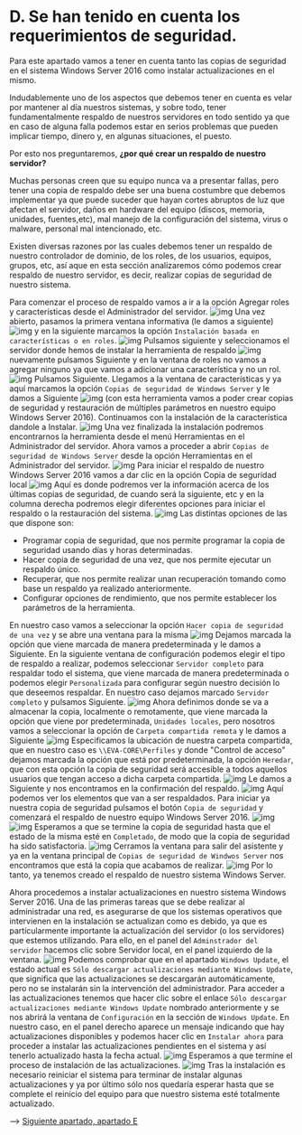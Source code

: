 # D. Se han tenido en cuenta los requerimientos de seguridad.
Para este apartado vamos a tener en cuenta tanto las copias de seguridad en el sistema Windows Server 2016 como instalar actualizaciones en el mismo.

Indudablemente uno de los aspectos que debemos tener en cuenta es velar por mantener al día nuestros sistemas, y sobre todo, tener fundamentalmente respaldo de nuestros servidores en todo sentido ya que en caso de alguna falla podemos estar en serios problemas que pueden implicar tiempo, dinero y, en algunas situaciones, el puesto.

Por esto nos preguntaremos, **¿por qué crear un respaldo de nuestro servidor?**

Muchas personas creen que su equipo nunca va a presentar fallas, pero tener una copia de respaldo debe ser una buena costumbre que debemos implementar ya que puede suceder que hayan cortes abruptos de luz que afectan el servidor, daños en hardware del equipo (discos, memoria, unidades, fuentes,etc), mal manejo de la configuración del sistema, virus o malware, personal mal intencionado, etc.

Existen diversas razones por las cuales debemos tener un respaldo de nuestro controlador de dominio, de los roles, de los usuarios, equipos, grupos, etc, así aque en esta sección analizaremos cómo podemos crear respaldo de nuestro servidor, es decir, realizar copias de seguridad de nuestro sistema.

Para comenzar el proceso de respaldo vamos a ir a la opción Agregar roles y características desde el Administrador del servidor.
![img](https://github.com/roareva/ISO-Administracion_de_dominios/blob/master/admin_access_dom/img/d/0.jpg)
Una vez abierto, pasamos la primera ventana informativa (le damos a siguiente)
![img](https://github.com/roareva/ISO-Administracion_de_dominios/blob/master/admin_access_dom/img/d/1.jpg)
y en la siguiente marcamos la opción `Instalación basada en características o en roles`.
![img](https://github.com/roareva/ISO-Administracion_de_dominios/blob/master/admin_access_dom/img/d/2.jpg)
Pulsamos siguiente y seleccionamos el servidor donde hemos de instalar la herramienta de respaldo
![img](https://github.com/roareva/ISO-Administracion_de_dominios/blob/master/admin_access_dom/img/d/3.jpg)
nuevamente pulsamos Siguiente y en la ventana de roles no vamos a agregar ninguno ya que vamos a adicionar una característica y no un rol.
![img](https://github.com/roareva/ISO-Administracion_de_dominios/blob/master/admin_access_dom/img/d/4.jpg)
Pulsamos Siguiente. Llegamos a la ventana de características y ya aquí marcamos la opción `Copias de seguridad de Windows Server` y le damos a Siguiente
![img](https://github.com/roareva/ISO-Administracion_de_dominios/blob/master/admin_access_dom/img/d/5.jpg)
(con esta herramienta vamos a poder crear copias de seguridad y restauración de múltiples parámetros en nuestro equipo Windows Server 2016). Continuamos con la instalación de la característica dandole a Instalar.
![img](https://github.com/roareva/ISO-Administracion_de_dominios/blob/master/admin_access_dom/img/d/6.jpg)
Una vez finalizada la instalación podremos encontrarnos la herramienta desde el menú Herramientas en el Administrador del servidor.
Ahora vamos a proceder a abrir `Copias de seguridad de Windows Server` desde la opción Herramientas en el Administrador del servidor.
![img](https://github.com/roareva/ISO-Administracion_de_dominios/blob/master/admin_access_dom/img/d/7.jpg)
Para iniciar el respaldo de nuestro Windows Server 2016 vamos a dar clic en la opción Copia de seguridad local
![img](https://github.com/roareva/ISO-Administracion_de_dominios/blob/master/admin_access_dom/img/d/8.jpg)
Aquí es donde podremos ver la información acerca de los últimas copias de seguridad, de cuando será la siguiente, etc y en la columna derecha podremos elegir diferentes opciones para iniciar el respaldo o la restauración del sistema.
![img](https://github.com/roareva/ISO-Administracion_de_dominios/blob/master/admin_access_dom/img/d/9.jpg)
Las distintas opciones de las que dispone son:
- Programar copia de seguridad, que nos permite programar la copia de seguridad usando días y horas determinadas.
- Hacer copia de seguridad de una vez, que nos permite ejecutar un respaldo único.
- Recuperar, que nos permite realizar unan recuperación tomando como base un respaldo ya realizado anteriormente.
- Configurar opciones de rendimiento, que nos permite establecer los parámetros de la herramienta.

En nuestro caso vamos a seleccionar la opción `Hacer copia de seguridad de una vez` y se abre una ventana para la misma
![img](https://github.com/roareva/ISO-Administracion_de_dominios/blob/master/admin_access_dom/img/d/10.jpg)
Dejamos marcada la opción que viene marcada de manera predeterminada y le damos a Siguiente.
En la siguiente ventana de configuración podemos elegir el tipo de respaldo a realizar, podemos seleccionar `Servidor completo` para respaldar todo el sistema, que viene marcada de manera predeterminada o podemos elegir `Personalizada` para configurar según nuestro decisión lo que deseemos respaldar. En nuestro caso dejamos marcado `Servidor completo` y pulsamos Siguiente.
![img](https://github.com/roareva/ISO-Administracion_de_dominios/blob/master/admin_access_dom/img/d/11.jpg)
Ahora definimos donde se va a almacenar la copia, localmente o remotamente, que viene marcada la opción que viene por predeterminada, `Unidades locales`, pero nosotros vamos a seleccionar la opción de `Carpeta compartida remota` y le damos a Siguiente
![img](https://github.com/roareva/ISO-Administracion_de_dominios/blob/master/admin_access_dom/img/d/12.jpg)
Especificamos la ubicación de nuestra carpeta compartida, que en nuestro caso es `\\EVA-CORE\Perfiles` y donde "Control de acceso" dejamos marcada la opción que está por predeterminada, la opción `Heredar`, que con esta opción la copia de seguridad será accesible a todos aquellos usuarios que tengan acceso a dicha carpeta compartida.
![img](https://github.com/roareva/ISO-Administracion_de_dominios/blob/master/admin_access_dom/img/d/13.jpg)
Le damos a Siguiente y nos encontramos en la confirmación del respaldo.
![img](https://github.com/roareva/ISO-Administracion_de_dominios/blob/master/admin_access_dom/img/d/14.jpg)
Aquí podemos ver los elementos que van a ser respaldados. Para iniciar ya nuestra copia de seguridad pulsamos el botón `Copia de seguridad` y comenzará el respaldo de nuestro equipo Windows Server 2016.
![img](https://github.com/roareva/ISO-Administracion_de_dominios/blob/master/admin_access_dom/img/d/15.jpg)
![img](https://github.com/roareva/ISO-Administracion_de_dominios/blob/master/admin_access_dom/img/d/16.jpg)
Esperamos a que se termine la copia de seguridad hasta que el estado de la misma esté en `Completado`, de modo que la copia de seguridad ha sido satisfactoria.
![img](https://github.com/roareva/ISO-Administracion_de_dominios/blob/master/admin_access_dom/img/d/17.jpg)
Cerramos la ventana para salir del asistente y ya en la ventana principal de `Copias de seguridad de Windwos Server` nos encontramos que está la copia que acabamos de realizar.
![img](https://github.com/roareva/ISO-Administracion_de_dominios/blob/master/admin_access_dom/img/d/18.jpg)
Por lo tanto, ya tenemos creado el respaldo de nuestro sistema Windows Server.

Ahora procedemos a instalar actualizaciones en nuestro sistema Windows Server 2016. Una de las primeras tareas que se debe realizar al administradar una red, es asegurarse de que los sistemas operativos que intervienen en la instalación se actualizan como es debido, ya que es particularmente importante la actualización del servidor (o los servidores) que estemos utilizando.
Para ello, en el panel del `Adminstrador del servidor` hacemos clic sobre Servidor local, en el panel izquierdo de la ventana.
![img](https://github.com/roareva/ISO-Administracion_de_dominios/blob/master/admin_access_dom/img/d/19.jpg)
Podemos comprobar que en el apartado `Windows Update`, el estado actual es `Sólo descargar actualizaciones mediante Windows Update`, que significa que las actualizaciones se descargarán automáticamente, pero no se instalarán sin la intervención del administrador.
Para acceder a las actualizaciones tenemos que hacer clic sobre el enlace `Sólo descargar actualizaciones mediante Windows Update` nombrado anteriormente y se nos abrirá la ventana de `Configuración` en la sección de `Windows Update`.
En nuestro caso, en el panel derecho aparece un mensaje indicando que hay actualizaciones disponibles y podemos hacer clic en `Instalar ahora` para proceder a instalar las actualizaciones pendientes en el sistema y así tenerlo actualizado hasta la fecha actual.
![img](https://github.com/roareva/ISO-Administracion_de_dominios/blob/master/admin_access_dom/img/d/20.jpg)
Esperamos a que termine el proceso de instalación de las actualizaciones.
![img](https://github.com/roareva/ISO-Administracion_de_dominios/blob/master/admin_access_dom/img/d/21.jpg)
Tras la instalación es necesario reiniciar el sistema para terminar de instalar algunas actualizaciones y ya por último sólo nos quedaría esperar hasta que se complete el reinicio del equipo para que nuestro sistema esté totalmente actualizado.

--> [Siguiente apartado, apartado E](https://github.com/roareva/ISO-Administracion_de_dominios/blob/master/admin_access_dom/e/readme.md)
